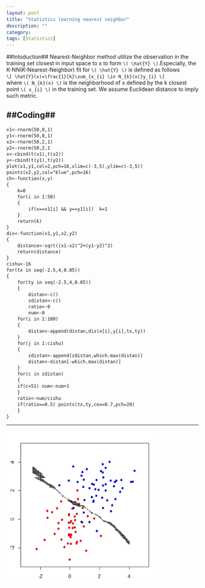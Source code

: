 ```yaml
---
layout: post
title: "Statistics learning nearest neighbor"
description: ""
category: 
tags: [Statistics]
---
```

##Intoduction##
Nearest-Neighbor method utilize the observation in the training set closest in input space to x to form `\( \hat{Y} \)`.Especially, the K-NN(K-Nearest-Neighbor) fit for `\( \hat{Y} \)` is defined as follows     
`\[ \hat{Y}(x)=\frac{1}{k}\sum_{x_{i} \in N_{k}(x)}y_{i} \]`    
where `\( N_{k}(x) \)` is the neighborhood of x defined by the k closest point `\( x_{i} \)` in the training set. We assume Euclidean distance to imply such metric.     

##Coding##
---
	x1<-rnorm(50,0,1)     
	y1<-rnorm(50,0,1)     
	x2<-rnorm(50,2,1)     
	y2<-rnorm(50,2,1     
	x<-cbind(t(x1),t(x2))     
	y<-cbind(t(y1),t(y2))     
	plot(x1,y1,col=2,pch=16,xlim=c(-3,5),ylim=c(-3,5))     
	points(x2,y2,col="blue",pch=16)     
	ch<-function(x,y)     
	{     
		k=0     
		for(i in 1:50)     
		{     
			if(x==x1[i] && y==y1[i])  k=1     
		}     
		return(k)     
	}     
	dis<-function(x1,y1,x2,y2)     
	{     
		distance<-sqrt((x1-x2)^2+(y1-y2)^2)     
		return(distance)     
	}     
	cishu<-16     
	for(tx in seq(-2.5,4,0.05))     
	{     
		for(ty in seq(-2.5,4,0.05))     
		{     
			distan<-c()     
			zdistan<-c()     
			ratio<-0     
			num<-0     
		for(i in 1:100)     
		{     
			distan<-append(distan,dis(x[i],y[i],tx,ty))     
		}     
		for(j in 1:cishu)     
		{     
			zdistan<-append(zdistan,which.max(distan))     
			distan<-distan[-which.max(distan)]     
		}     
		for(c in zdistan)     
		{     
		if(c<51) num<-num+1     
		}     
		ratio<-num/cishu     
		if(ratio==0.5) points(tx,ty,cex=0.7,pch=20)     
		}     
	}	       
---
<img src="/assets/2014131.jpg" width="400" height="400"> 
